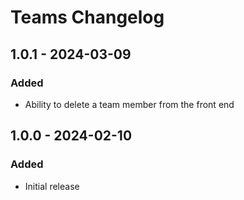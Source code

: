 # Teams Changelog

## 1.0.1 - 2024-03-09
### Added
- Ability to delete a team member from the front end

## 1.0.0 - 2024-02-10
### Added
- Initial release
